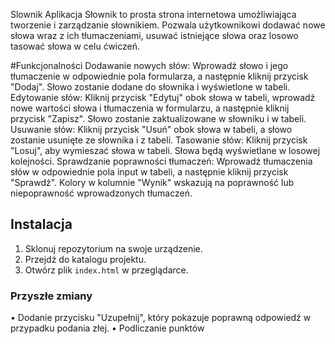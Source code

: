 Slownik
Aplikacja Słownik to prosta strona internetowa umożliwiająca tworzenie i zarządzanie słownikiem. Pozwala użytkownikowi dodawać nowe słowa wraz z ich tłumaczeniami, usuwać istniejące słowa oraz losowo tasować słowa w celu ćwiczeń.

#Funkcjonalności
Dodawanie nowych słów: Wprowadź słowo i jego tłumaczenie w odpowiednie pola formularza, a następnie kliknij przycisk "Dodaj". Słowo zostanie dodane do słownika i wyświetlone w tabeli.
Edytowanie słów: Kliknij przycisk "Edytuj" obok słowa w tabeli, wprowadź nowe wartości słowa i tłumaczenia w formularzu, a następnie kliknij przycisk "Zapisz". Słowo zostanie zaktualizowane w słowniku i w tabeli.
Usuwanie słów: Kliknij przycisk "Usuń" obok słowa w tabeli, a słowo zostanie usunięte ze słownika i z tabeli.
Tasowanie słów: Kliknij przycisk "Losuj", aby wymieszać słowa w tabeli. Słowa będą wyświetlane w losowej kolejności.
Sprawdzanie poprawności tłumaczeń: Wprowadź tłumaczenia słów w odpowiednie pola input w tabeli, a następnie kliknij przycisk "Sprawdź". Kolory w kolumnie "Wynik" wskazują na poprawność lub niepoprawność wprowadzonych tłumaczeń.

## Instalacja

1. Sklonuj repozytorium na swoje urządzenie.
2. Przejdź do katalogu projektu.
3. Otwórz plik `index.html` w przeglądarce.

### Przyszłe zmiany

•	Dodanie przycisku "Uzupełnij", który pokazuje poprawną odpowiedź w przypadku podania złej.
•	Podliczanie punktów
